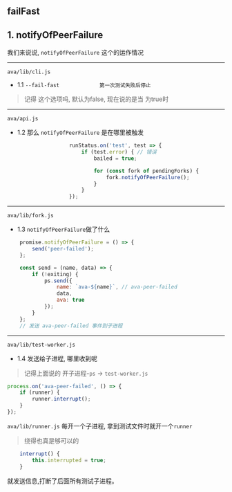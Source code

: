 ## failFast

## 1. notifyOfPeerFailure

我们来说说, `notifyOfPeerFailure` 这个的运作情况

---

`ava/lib/cli.js`

- 1.1 `--fail-fast             第一次测试失败后停止`

> 记得 这个选项吗, 默认为false, 现在说的是当 为true时

---

`ava/api.js`

- 1.2 那么 `notifyOfPeerFailure` 是在哪里被触发

``` js
					runStatus.on('test', test => {
						if (test.error) { // 错误
							bailed = true;

							for (const fork of pendingForks) {
								fork.notifyOfPeerFailure();
							}
						}
					});
```

---

`ava/lib/fork.js`

- 1.3 `notifyOfPeerFailure`做了什么

``` js
	promise.notifyOfPeerFailure = () => {
		send('peer-failed');
    };
```

``` js
	const send = (name, data) => {
		if (!exiting) {
			ps.send({ 
				name: `ava-${name}`, // ava-peer-failed
				data,
				ava: true
			});
		}
	};
	// 发送 ava-peer-failed 事件到子进程
```

---

`ava/lib/test-worker.js`

- 1.4 发送给子进程, 哪里收到呢

> 记得上面说的  开子进程-`ps` -> `test-worker.js`

``` js
process.on('ava-peer-failed', () => {
	if (runner) {
		runner.interrupt();
	}
});
```

`ava/lib/runner.js` 每开一个子进程, 拿到测试文件时就开一个`runner`

> 绕得也真是够可以的

``` js
	interrupt() {
		this.interrupted = true;
	}
```

就发送信息,打断了后面所有测试子进程。